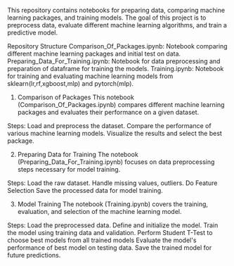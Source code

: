 This repository contains notebooks for preparing data, comparing machine learning packages, and training models. The goal of this project is to preprocess data, evaluate different machine learning algorithms, and train a predictive model.

Repository Structure
Comparison_Of_Packages.ipynb: Notebook comparing different machine learning packages and initial test on data.
Preparing_Data_For_Training.ipynb: Notebook for data preprocessing and preparation of dataframe for training the models.
Training.ipynb: Notebook for training and evaluating machine learning models from sklearn(lr,rf,xgboost,mlp) and pytorch(mlp).

1. Comparison of Packages
This notebook (Comparison_Of_Packages.ipynb) compares different machine learning packages and evaluates their performance on a given dataset.

Steps:
Load and preprocess the dataset.
Compare the performance of various machine learning models.
Visualize the results and select the best package.

2. Preparing Data for Training
The notebook (Preparing_Data_For_Training.ipynb) focuses on data preprocessing steps necessary for model training.

Steps:
Load the raw dataset.
Handle missing values, outliers.
Do Feature Selection
Save the processed data for model training.

3. Model Training
The notebook (Training.ipynb) covers the training, evaluation, and selection of the machine learning model.

Steps:
Load the preprocessed data.
Define and initialize the model.
Train the model using training data and validation.
Perform Student T-Test to choose best models from all trained models
Evaluate the model's performance of best model on testing data.
Save the trained model for future predictions.
